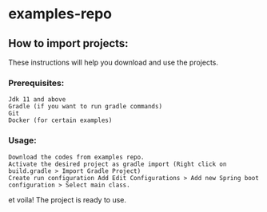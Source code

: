 # examples-repo

## How to import projects:
These instructions will help you download and use the projects.

### Prerequisites: 
```
Jdk 11 and above
Gradle (if you want to run gradle commands)
Git
Docker (for certain examples)
``` 

### Usage: 
```
Download the codes from examples repo. 
Activate the desired project as gradle import (Right click on build.gradle > Import Gradle Project)
Create run configuration Add Edit Configurations > Add new Spring boot configuration > Select main class.
``` 
et voila! The project is ready to use.
